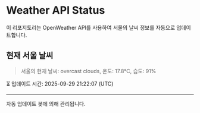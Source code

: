
# Weather API Status

이 리포지토리는 OpenWeather API를 사용하여 서울의 날씨 정보를 자동으로 업데이트합니다.

## 현재 서울 날씨
> 서울의 현재 날씨: overcast clouds, 온도: 17.8°C, 습도: 91%

⏳ 업데이트 시간: 2025-09-29 21:22:07 (UTC)

---
자동 업데이트 봇에 의해 관리됩니다.
